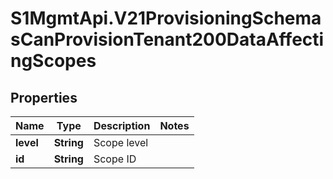# S1MgmtApi.V21ProvisioningSchemasCanProvisionTenant200DataAffectingScopes

## Properties
Name | Type | Description | Notes
------------ | ------------- | ------------- | -------------
**level** | **String** | Scope level | 
**id** | **String** | Scope ID | 



